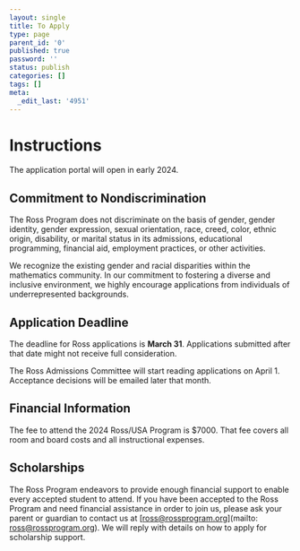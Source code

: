 ```yaml
---
layout: single
title: To Apply
type: page
parent_id: '0'
published: true
password: ''
status: publish
categories: []
tags: []
meta:
  _edit_last: '4951'
---
```


# Instructions

The application portal will open in early 2024.

## Commitment to Nondiscrimination

The Ross Program does not discriminate on the basis of gender, gender
identity, gender expression, sexual orientation, race, creed, color,
ethnic origin, disability, or marital status in its admissions,
educational programming, financial aid, employment practices, or other
activities.

We recognize the existing gender and racial disparities within the mathematics community. In our commitment to fostering a diverse and inclusive environment, we highly encourage applications from individuals of underrepresented backgrounds.

## Application Deadline
  
The deadline for Ross applications is **March 31**. Applications submitted 
after that date might not receive full consideration.

The Ross Admissions Committee will start reading applications on April 1.  Acceptance
decisions will be emailed later that month.
  

## Financial Information

The fee to attend the 2024 Ross/USA Program is $7000. That fee covers 
all room and board costs and all instructional expenses. 

## Scholarships

The Ross Program endeavors to provide enough financial support to
enable every accepted student to attend. If you have been accepted to
the Ross Program and need financial assistance in order to join us,
please ask your parent or guardian to contact us at
[ross@rossprogram.org](mailto: ross@rossprogram.org). We will reply
with details on how to apply for scholarship support.




